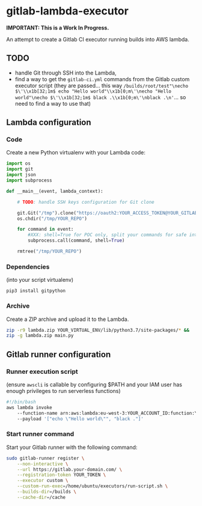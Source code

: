 # gitlab-lambda-executor

**IMPORTANT: This is a Work In Progress.**

An attempt to create a Gitlab CI executor running builds into AWS lambda.

## TODO
 * handle Git through SSH into the Lambda,
 * find a way to get the `gitlab-ci.yml` commands from the Gitlab custom executor script (they are passed... this way `/builds/root/test"\necho $\'\\x1b[32;1m$ echo "Hello world"\\x1b[0;m\'\necho "Hello world"\necho $\'\\x1b[32;1m$ black .\\x1b[0;m\'\nblack .\n'`... so need to find a way to use that)

## Lambda configuration

### Code

Create a new Python virtualenv with your Lambda code:

```python
import os
import git
import json
import subprocess

def __main__(event, lambda_context):

    # TODO: handle SSH keys configuration for Git clone

    git.Git("/tmp").clone("https://oauth2:YOUR_ACCESS_TOKEN@YOUR_GITLAB_URL/YOUR_REPO.git")
    os.chdir("/tmp/YOUR_REPO")

    for command in event:
        #XXX: shell=True for POC only, split your commands for safe interpretation :)
        subprocess.call(command, shell=True)

    rmtree("/tmp/YOUR_REPO")
```

### Dependencies

(into your script virtualenv)

```shell
pip3 install gitpython 
```

### Archive

Create a ZIP archive and upload it to the Lambda.

```sh
zip -r9 lambda.zip YOUR_VIRTUAL_ENV/lib/python3.7/site-packages/* && 
zip -g lambda.zip main.py
```

## Gitlab runner configuration

### Runner execution script

(ensure `awscli` is callable by configuring $PATH and your IAM user has enough privileges to run serverless functions)

```sh
#!/bin/bash
aws lambda invoke
    --function-name arn:aws:lambda:eu-west-3:YOUR_ACCOUNT_ID:function:YOUR_LAMBDA_NAME output
    --payload '["echo \"Hello world\"", "black ."]'
```

### Start runner command

Start your Gitlab runner with the following command:

```sh
sudo gitlab-runner register \
    --non-interactive \
    --url https://gitlab.your-domain.com/ \
    --registration-token YOUR_TOKEN \
    --executor custom \
    --custom-run-exec=/home/ubuntu/executors/run-script.sh \
    --builds-dir=/builds \
    --cache-dir=/cache
```
